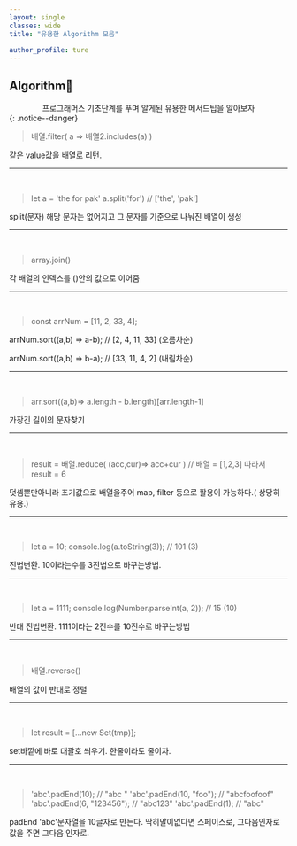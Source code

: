 ```yaml
---
layout: single
classes: wide
title: "유용한 Algorithm 모음"

author_profile: ture
---
```


## Algorithm🤮

<center>프로그래머스 기초단계를 푸며 알게된 유용한 메서드팁을 알아보자</center>
{: .notice--danger}

> 배열.filter( a => 배열2.includes(a) )

같은 value값을 배열로 리턴.

<hr>
<br>

> let a = 'the for pak' a.split('for') // ['the', 'pak']

split(문자) 해당 문자는 없어지고 그 문자를 기준으로 나눠진 배열이 생성

<hr>
<br>

> array.join()

각 배열의 인덱스를 ()안의 값으로 이어줌

<hr>
<br>

> const arrNum = [11, 2, 33, 4];

<p>arrNum.sort((a,b) => a-b); // [2, 4, 11, 33] (오름차순)</p>
<p>arrNum.sort((a,b) => b-a); // [33, 11, 4, 2] (내림차순)</p>

<hr>
<br>

> arr.sort((a,b)=> a.length - b.length)[arr.length-1]

가장긴 길이의 문자찾기

<hr>
<br>

> result = 배열.reduce( (acc,cur)=> acc+cur ) // 배열 = [1,2,3] 따라서 result = 6

덧셈뿐만아니라 초기값으로 배열을주어 map, filter 등으로 활용이 가능하다.( 상당히 유용.)

<hr>
<br>

> let a = 10;
> console.log(a.toString(3)); // 101 (3)

진법변환. 10이라는수를 3진법으로 바꾸는방법.

<hr>
<br>

> let a = 1111;
> console.log(Number.parseInt(a, 2)); // 15 (10)

반대 진법변환. 1111이라는 2진수를 10진수로 바꾸는방법

<hr>
<br>

> 배열.reverse()

배열의 값이 반대로 정렬

<hr>
<br>

> let result = [...new Set(tmp)];

set바깥에 바로 대괄호 씌우기. 한줄이라도 줄이자.

<hr>
<br>

> 'abc'.padEnd(10); // "abc "
> 'abc'.padEnd(10, "foo"); // "abcfoofoof"
> 'abc'.padEnd(6, "123456"); // "abc123"
> 'abc'.padEnd(1); // "abc"

padEnd 'abc'문자열을 10글자로 만든다. 딱히말이없다면 스페이스로, 그다음인자로 값을 주면 그다음 인자로.
